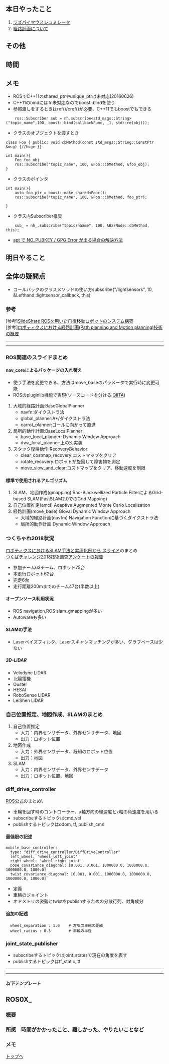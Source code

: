 ## 本日やったこと
1. [ラズパイマウスシュミレータ](#ラズパイマウスシュミレータ)
2. [経路計画について](#経路計画について)
## その他

## 時間

## メモ
* ROSでC++11のshared_ptrやunique_ptrは未対応(20160626)
* C++11のbindには￥未対応なのでboost::bindを使う
* 参照渡しをするときはref()/cref()が必要、C++11でもboostでもできる
```
    ros::Subscriber sub = nh.subscribe<std_msgs::String>("topic_name",100, boost::bind(callbackFunc, _1, std::re(obj)));
```
* クラスのオブジェクトを渡すとき
```
class Foo { public: void cbMethod(const std_msgs::String::ConstPtr &msg) {//hoge }}

int main(){
    Foo foo_obj
    ros::subscribe("topic_name", 100, &Foo::cbMethod, &foo_obj);
}
```
* クラスのポインタ
```
int main(){
    auto foo_ptr = boost::make_shared<Foo>():
    ros::subscribe("topic_name", 100, &Foo::cbMethod, foo_ptr);
    
}
```
* クラス内Subscriber推奨
```
    sub_ = nh_.subscribe("topic?naame", 100, &BarNode::cbMethod, this);
```
* [apt で NO_PUBKEY / GPG Error が出る場合の解決方法](http://pyopyopyo.hatenablog.com/entry/20180514/p1)


## 明日やること

## 全体の疑問点
* コールバックのクラスメソッドの使い方subscribe("/lightsensors", 10, &Lefthand::lightsensor_callback, this)


### 参考
[参考][SlideShare ROSを用いた自律移動ロボットのシステム構築](https://www.slideshare.net/hara-y/ros-nav-rsj-seminar)\
[参考][ロボティクスにおける経路計画(Path planning and Motion planning)技術の概要](https://myenigma.hatenablog.com/entry/2017/07/23/095511)

---
---
### ROS関連のスライドまとめ
#### nav_coreによるパッケージの入れ替え
* 使う手法を変更できる、方法はmove_baseのパラメータで実行時に変更可能
* ROSのpluginlib機能で実現(ソースコードを分ける [QIITA](https://qiita.com/srs/items/c258bd38588dac1223d0))

1. 大域的経路計画:BaseGlobalPlanner
    * navfn:ダイクストラ法
    * global_planner:A*/ダイクストラ法
    * carrot_planner:ゴールに向かって直進
2. 局所的動作計画:BaseLocalPlanner
    * base_local_planner: Dynamic Window Approach
    * dwa_local_planner:上の別実装
3. スタック復帰動作:RecoveryBehavior
    * clear_costmap_recovery:コストマップをクリア
    * rotate_recovery:ロボットが旋回して障害物を測定
    * move_slow_and_clear:コストマップをクリア、移動速度を制限

#### 標準で使用されるアルゴリズム
1. SLAM、地図作成(gmapping)
    Rao-Blackwellized Particle FilterによるGrid-based SLAM(FastSLAM2.0でのGrid Mapping)
2. 自己位置推定(amcl)
    Adaptive
    Augmented Monte Carlo Localization
3. 経路計画(move_base)
    Gloval Dynamic Window Approach
    * 大域的経路計画(navfm)
        Navigation Functionに基づくダイクストラ法
    * 局所的動作計画
        Dynamic Window Approach

### つくちゃれ2018状況
[ロボティクスにおけるSLAM手法と実用化例から スライド](https://www.slideshare.net/hara-y/slam-ssii-os-2019?next_slideshow=1)のまとめ\
[つくばチャレンジ2018技術調査アンケートの報告](https://www.slideshare.net/hara-y/tsukuba-challenge-2018-survey)

* 参加チーム63チーム、ロボット75台
* 本走行ロボット62台
* 完走6台
* 走行距離200mまでのチーム47台(半数以上)
#### オープンソース利用状況
* ROS navigation,ROS slam_gmappingが多い
* Autowareも多い
#### SLAMの手法
* Laserベイズフィルタ、Laserスキャンマッチングが多い、グラフベースは少ない
##### 3D-LiDAR
* Velodyne LiDAR
* 北陽電機
* Ouster
* HESAI
* RoboSense LiDAR
* LeiShen LiDAR


### 自己位置推定、地図作成、SLAMのまとめ
1. 自己位置推定
    * 入力：内界センサデータ、外界センサデータ、地図
    * 出力：ロボット位置
2. 地図作成
    * 入力：外界センサデータ、既知のロボット位置
    * 出力：地図
3. SLAM
    * 入力：内界センサデータ、外界センサデータ
    * 出力：ロボット位置、地図

### diff_drive_controller
[ROS公式](http://wiki.ros.org/diff_drive_controller)のまとめ\
* 車輪を回す時のコントローラー、x軸方向の線速度とz軸の角速度を用いる
* subscribeするトピックはcmd_vel
* publishするトピックはodom, tf, publish_cmd
#### 最低限の記述
```
mobile_base_controller:
  type: "diff_drive_controller/DiffDriveController"
  left_wheel: 'wheel_left_joint'
  right_wheel: 'wheel_right_joint'
  pose_covariance_diagonal: [0.001, 0.001, 1000000.0, 1000000.0, 1000000.0, 1000.0]
  twist_covariance_diagonal: [0.001, 0.001, 1000000.0, 1000000.0, 1000000.0, 1000.0]
```
* 定義
* 車輪のジョイント
* オドメトリの姿勢とtwistをpublishするための分散行列、対角成分
#### 追加の記述
```
  wheel_separation : 1.0    # 左右の車輪の距離
  wheel_radius : 0.3        # 車輪の半径
```

### joint_state_publisher
* subscribeするトピックはjoint_statesで現在の角度を表す
* publishするトピックはtf_static, tf
---
---
##### 以下テンプレート
## ROS0X_
### 概要
<!-- 何をするもの、方法と結果を３行程度 -->

### 所感　時間がかかったこと、難しかった、やりたいことなど
<!-- 
[解決/未解決/所感/疑問/参考など]
[参考][記事名](URL)
 -->
### メモ

[トップへ](#本日やったこと)

<!--
```
プログラムを書く
```
-->